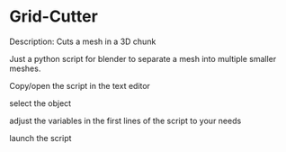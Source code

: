 # Grid-Cutter
Description:
Cuts a mesh in a 3D chunk

Just a python script for blender to separate a mesh into multiple smaller meshes.

Copy/open the script in the text editor

select the object

adjust the variables in the first lines of the script to your needs

launch the script
